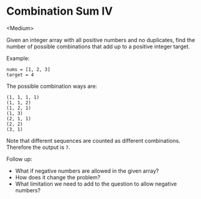 # Combination Sum IV

\<Medium>

Given an integer array with all positive numbers and no duplicates, find the
number of possible combinations that add up to a positive integer target.

Example:

```
nums = [1, 2, 3]
target = 4
```

The possible combination ways are:
```
(1, 1, 1, 1)
(1, 1, 2)
(1, 2, 1)
(1, 3)
(2, 1, 1)
(2, 2)
(3, 1)
```

Note that different sequences are counted as different combinations. Therefore
the output is `7`.

Follow up:
- What if negative numbers are allowed in the given array?
- How does it change the problem?
- What limitation we need to add to the question to allow negative numbers?
